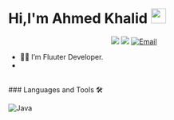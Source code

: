 <p align="center"> <H1>Hi,I'm Ahmed Khalid <img width="30px" src="https://media.tenor.com/images/3b388fe03da271d2674faf85eb7c3fcd/tenor.gif" /></H1>  </p>
 
 
 
 <p align="center">
    <a href="https://www.linkedin.com/in/ahmed-khalid-5774b7221/" alt="LinkedIn">
        <img src="https://img.shields.io/badge/-LinkedIn-blue?style=flat-square&logo=linkedin" /></a> 
    <a href="https://www.instagram.com/a7med_khaled_22/" alt="Instagram">
        <img src="https://img.shields.io/badge/-Instagram-E4405F?style=flat-square&logo=instagram&logoColor=white" /></a>
  <a href="Ahmedokab2411@gmail.com" target="_blank"><img src="https://img.shields.io/badge/-Gmail-c14438?style=flat-square&logo=Gmail&logoColor=white" alt="Email"></a>
</p>
 
 
  



  - 👨‍💻 I’m Fluuter Developer. 
  -













<br /> 
### Languages and Tools 🛠

![Java](http://img.shields.io/badge/-Java-5B4638?style=flat-square&logo=java&logoColor=ffffff)
